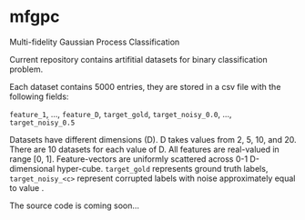 # mfgpc
Multi-fidelity Gaussian Process Classification

Current repository contains artifitial datasets for binary classification problem. 

Each dataset contains 5000 entries, they are stored in a csv file with the following fields:

`feature_1`, ..., `feature_D`, `target_gold`, `target_noisy_0.0`, ..., `target_noisy_0.5`

Datasets have different dimensions (D).
D takes values from 2, 5, 10, and 20. 
There are 10 datasets for each value of D.
All features are real-valued in range [0, 1]. 
Feature-vectors are uniformly scattered across 0-1 D-dimensional hyper-cube.
`target_gold` represents ground truth labels,
`target_noisy_<c>` represent corrupted labels with noise approximately equal to value <c>.

The source code is coming soon... 
